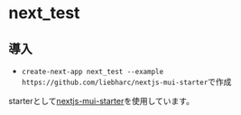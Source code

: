 # next_test

## 導入

- `create-next-app next_test --example https://github.com/liebharc/nextjs-mui-starter`で作成

starterとして[nextjs-mui-starter](https://github.com/liebharc/nextjs-mui-starter)を使用しています。
